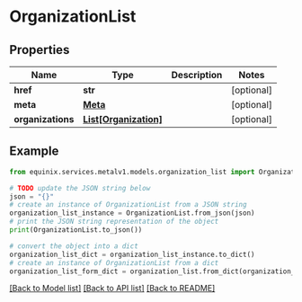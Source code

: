 # OrganizationList


## Properties

Name | Type | Description | Notes
------------ | ------------- | ------------- | -------------
**href** | **str** |  | [optional] 
**meta** | [**Meta**](Meta.md) |  | [optional] 
**organizations** | [**List[Organization]**](Organization.md) |  | [optional] 

## Example

```python
from equinix.services.metalv1.models.organization_list import OrganizationList

# TODO update the JSON string below
json = "{}"
# create an instance of OrganizationList from a JSON string
organization_list_instance = OrganizationList.from_json(json)
# print the JSON string representation of the object
print(OrganizationList.to_json())

# convert the object into a dict
organization_list_dict = organization_list_instance.to_dict()
# create an instance of OrganizationList from a dict
organization_list_form_dict = organization_list.from_dict(organization_list_dict)
```
[[Back to Model list]](../README.md#documentation-for-models) [[Back to API list]](../README.md#documentation-for-api-endpoints) [[Back to README]](../README.md)


